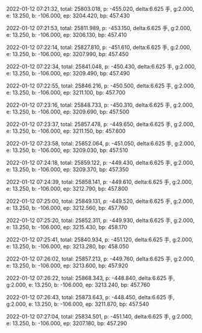 2022-01-12 07:21:32, total: 25803.018, p: -455.020, delta:6.625 手, g:2.000, e: 13.250, b: -106.000, ep: 3204.420, bp: 457.430

2022-01-12 07:21:53, total: 25811.989, p: -453.150, delta:6.625 手, g:2.000, e: 13.250, b: -106.000, ep: 3206.130, bp: 457.410

2022-01-12 07:22:14, total: 25827.810, p: -451.610, delta:6.625 手, g:2.000, e: 13.250, b: -106.000, ep: 3207.990, bp: 457.450

2022-01-12 07:22:34, total: 25841.048, p: -450.430, delta:6.625 手, g:2.000, e: 13.250, b: -106.000, ep: 3209.490, bp: 457.490

2022-01-12 07:22:55, total: 25846.216, p: -450.500, delta:6.625 手, g:2.000, e: 13.250, b: -106.000, ep: 3211.100, bp: 457.700

2022-01-12 07:23:16, total: 25848.733, p: -450.310, delta:6.625 手, g:2.000, e: 13.250, b: -106.000, ep: 3209.690, bp: 457.500

2022-01-12 07:23:37, total: 25857.478, p: -449.650, delta:6.625 手, g:2.000, e: 13.250, b: -106.000, ep: 3211.150, bp: 457.600

2022-01-12 07:23:58, total: 25852.064, p: -451.050, delta:6.625 手, g:2.000, e: 13.250, b: -106.000, ep: 3209.030, bp: 457.510

2022-01-12 07:24:18, total: 25859.122, p: -449.430, delta:6.625 手, g:2.000, e: 13.250, b: -106.000, ep: 3209.370, bp: 457.350

2022-01-12 07:24:39, total: 25858.141, p: -449.610, delta:6.625 手, g:2.000, e: 13.250, b: -106.000, ep: 3212.790, bp: 457.800

2022-01-12 07:25:00, total: 25849.131, p: -449.520, delta:6.625 手, g:2.000, e: 13.250, b: -106.000, ep: 3212.560, bp: 457.760

2022-01-12 07:25:20, total: 25852.311, p: -449.930, delta:6.625 手, g:2.000, e: 13.250, b: -106.000, ep: 3215.430, bp: 458.170

2022-01-12 07:25:41, total: 25840.934, p: -451.120, delta:6.625 手, g:2.000, e: 13.250, b: -106.000, ep: 3213.280, bp: 458.050

2022-01-12 07:26:02, total: 25857.213, p: -449.760, delta:6.625 手, g:2.000, e: 13.250, b: -106.000, ep: 3213.600, bp: 457.920

2022-01-12 07:26:22, total: 25868.343, p: -448.840, delta:6.625 手, g:2.000, e: 13.250, b: -106.000, ep: 3213.240, bp: 457.760

2022-01-12 07:26:43, total: 25873.643, p: -448.450, delta:6.625 手, g:2.000, e: 13.250, b: -106.000, ep: 3211.870, bp: 457.540

2022-01-12 07:27:04, total: 25834.501, p: -451.140, delta:6.625 手, g:2.000, e: 13.250, b: -106.000, ep: 3207.180, bp: 457.290
